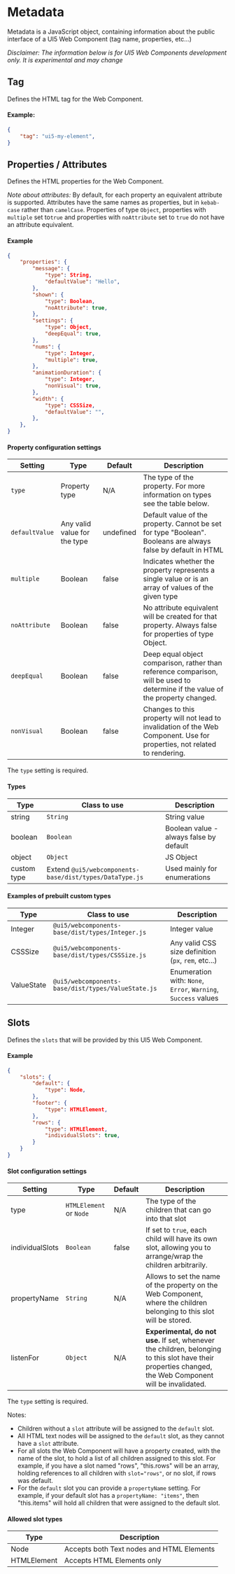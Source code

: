 # Metadata

Metadata is a JavaScript object, containing information about the public interface of a UI5 Web Component (tag name, properties, etc...)

*Disclaimer: The information below is for UI5 Web Components development only. It is experimental and may change*

## Tag

Defines the HTML tag for the Web Component.

#### Example:

```json
{
	"tag": "ui5-my-element",
}
``` 

## Properties / Attributes

Defines the HTML properties for the Web Component. 

*Note about attributes:* By default, for each property an equivalent attribute is supported. Attributes have the same names as properties, but in `kebab-case` rather than `camelCase`.
Properties of type `Object`, properties with `multiple` set to`true` and properties with `noAttribute` set to `true` do not have an attribute equivalent. 

#### Example

```json
{
	"properties": {
		"message": {
			"type": String,
			"defaultValue": "Hello",
		},
		"shown": {
			"type": Boolean,
			"noAttribute": true,
		},
		"settings": {
			"type": Object,
			"deepEqual": true,
		},
		"nums": {
			"type": Integer,
			"multiple": true,
		},
		"animationDuration": {
			"type": Integer,
			"nonVisual": true,
		},
		"width": {
			"type": CSSSize,
			"defaultValue": "",
		},
	},
}
```

#### Property configuration settings

Setting | Type | Default | Description
--------|------|--------| -----------
`type`    | Property type | N/A | The type of the property. For more information on types see the table below. 
`defaultValue` | Any valid value for the type | undefined | Default value of the property. Cannot be set for type "Boolean". Booleans are always false by default in HTML
`multiple` | Boolean | false | Indicates whether the property represents a single value or is an array of values of the given type
`noAttribute` | Boolean | false | No attribute equivalent will be created for that property. Always false for properties of type Object.
`deepEqual` | Boolean | false | Deep equal object comparison, rather than reference comparison, will be used to determine if the value of the property changed.
`nonVisual` | Boolean | false | Changes to this property will not lead to invalidation of the Web Component. Use for properties, not related to rendering.

The `type` setting is required.

#### Types

Type | Class to use | Description
-----|-------|------
string | `String` | String value
boolean | `Boolean` | Boolean value - always false by default
object | `Object` | JS Object
custom type | Extend `@ui5/webcomponents-base/dist/types/DataType.js` | Used mainly for enumerations

#### Examples of prebuilt custom types

Type | Class to use | Description
-----|-------|------
Integer | `@ui5/webcomponents-base/dist/types/Integer.js` | Integer value
CSSSize | `@ui5/webcomponents-base/dist/types/CSSSize.js` | Any valid CSS size definition (`px`, `rem`, etc...)
ValueState | `@ui5/webcomponents-base/dist/types/ValueState.js` | Enumeration with: `None`, `Error`, `Warning`, `Success` values

## Slots

Defines the `slots` that will be provided by this UI5 Web Component.

#### Example

```json
{
	"slots": {
		"default": {
			"type": Node,
		},
		"footer": {
			"type": HTMLElement,
		},
		"rows": {
			"type": HTMLElement,
			"individualSlots": true,
		}
	}
}
```

#### Slot configuration settings

Setting | Type | Default | Description
--------|------|--------|-----------
type    | `HTMLElement` or `Node` | N/A | The type of the children that can go into that slot 
individualSlots | `Boolean` | false | If set to `true`, each child will have its own slot, allowing you to arrange/wrap the children arbitrarily.
propertyName | `String` | N/A | Allows to set the name of the property on the Web Component, where the children belonging to this slot will be stored.
listenFor | `Object` | N/A | **Experimental, do not use.** If set, whenever the children, belonging to this slot have their properties changed, the Web Component will be invalidated. 

The `type` setting is required.

Notes:
 - Children without a `slot` attribute will be assigned to the `default` slot. 
 - All HTML text nodes will be assigned to the `default` slot, as they cannot have a `slot` attribute.
 - For all slots the Web Component will have a property created, with the name of the slot, to hold a list of all children assigned to this slot.
 For example, if you have a slot named "rows", "this.rows" will be an array, holding references to all children with `slot="rows"`, or no slot, if rows was default.
 - For the `default` slot you can provide a `propertyName` setting. 
 For example, if your default slot has a `propertyName: "items"`, then "this.items" will hold all children that were assigned to the default slot.
 
 #### Allowed slot types
 
 Type | Description
 -----|-------------
 Node | Accepts both Text nodes and HTML Elements
 HTMLElement | Accepts HTML Elements only
